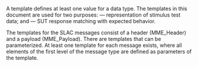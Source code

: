 A template defines at least one value for a data type. The templates in this document are used for two
purposes:
— representation of stimulus test data; and
— SUT response matching with expected behavior.

The templates for the SLAC messages consist of a header (MME_Header) and a payload (MME_Payload).
There are templates that can be parameterized. At least one template for each message exists, where all
elements of the first level of the message type are defined as parameters of the template.